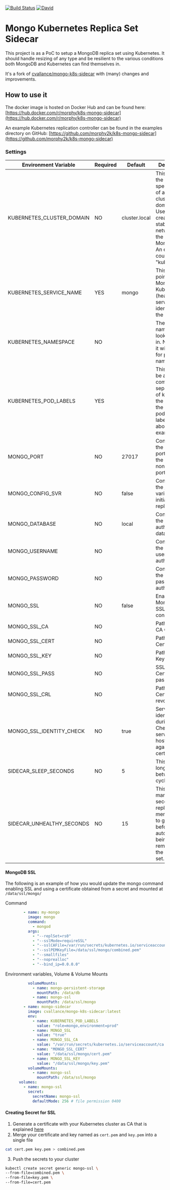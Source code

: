 [![Build Status](https://travis-ci.org/morphy2k/k8s-mongo-sidecar.svg?branch=master)](https://travis-ci.org/morphy2k/k8s-mongo-sidecar) [![David](https://david-dm.org/morphy2k/k8s-mongo-sidecar.svg)](https://david-dm.org)

# Mongo Kubernetes Replica Set Sidecar

This project is as a PoC to setup a MongoDB replica set using Kubernetes. It should handle resizing of any type and be resilient to the various conditions both MongoDB and Kubernetes can find themselves in.

It's a fork of [cvallance/mongo-k8s-sidecar](https://github.com/cvallance/mongo-k8s-sidecar) with (many) changes and improvements.

## How to use it

The docker image is hosted on Docker Hub and can be found here:
[https://hub.docker.com/r/morphy/k8s-mongo-sidecar](https://hub.docker.com/r/morphy/k8s-mongo-sidecar)

An example Kubernetes replication controller can be found in the examples directory on GitHub:
[https://github.com/morphy2k/k8s-mongo-sidecar](https://github.com/morphy2k/k8s-mongo-sidecar)


### Settings

| Environment Variable | Required | Default | Description |
| --- | --- | --- | --- |
| KUBERNETES_CLUSTER_DOMAIN | NO | cluster.local | This allows the specification of a custom cluster domain name. Used for the creation of a stable network ID of the k8s Mongo   pods. An example could be: "kube.local". |
| KUBERNETES_SERVICE_NAME | YES | mongo | This should point to the MongoDB Kubernetes (headless) service that identifies all the pods. |
| KUBERNETES_NAMESPACE | NO |  | The namespace to look up pods in. Not setting it will search for pods in all namespaces. |
| KUBERNETES_POD_LABELS | YES |  | This should be a be a comma separated list of key values the same as the podTemplate labels. See above for example. |
| MONGO_PORT | NO | 27017 | Configures the mongo port, allows the usage of non-standard ports. |
| MONGO_CONFIG_SVR | NO | false | Configures the [configsvr](https://docs.mongodb.com/manual/reference/replica-configuration/#rsconf.configsvr) variable when initializing the replicaset. |
| MONGO_DATABASE | NO | local | Configures the mongo authentication database |
| MONGO_USERNAME | NO | | Configures the mongo username for authentication |
| MONGO_PASSWORD | NO | | Configures the mongo password for authentication |
| MONGO_SSL | NO | false | Enable MongoDB SSL connection |
| MONGO_SSL_CA | NO | | Path to SSL CA Certificate |
| MONGO_SSL_CERT | NO | | Path to SSL Certificate |
| MONGO_SSL_KEY | NO | | Path to SSL Key |
| MONGO_SSL_PASS | NO | | SSL Certificate pass phrase |
| MONGO_SSL_CRL | NO | | Path to SSL Certificate revocation list |
| MONGO_SSL_IDENTITY_CHECK | NO | true | Server identity check during SSL. Checks server's hostname against the certificate |
| SIDECAR_SLEEP_SECONDS | NO | 5 | This is how long to sleep between work cycles. |
| SIDECAR_UNHEALTHY_SECONDS | NO | 15 | This is how many seconds a replica set member has to get healthy before automatically being removed from the replica set. |

#### MongoDB SSL
The following is an example of how you would update the mongo command enabling SSL and using a certificate obtained from a secret and mounted at `/data/ssl/mongo/`

Command
```yaml
        - name: my-mongo
          image: mongo
          command:
            - mongod
          args:
            - "--replSet=rs0"
            - "--sslMode=requireSSL"
            - "--sslCAFile=/var/run/secrets/kubernetes.io/serviceaccount/ca.crt"
            - "--sslPEMKeyFile=/data/ssl/mongo/combined.pem"
            - "--smallfiles"
            - "--noprealloc"
            - "--bind_ip=0.0.0.0"
```

Environment variables, Volume & Volume Mounts
```yaml
          volumeMounts:
            - name: mongo-persistent-storage
              mountPath: /data/db
            - name: mongo-ssl
              mountPath: /data/ssl/mongo
        - name: mongo-sidecar
          image: cvallance/mongo-k8s-sidecar:latest
          env:
            - name: KUBERNETES_POD_LABELS
              value: "role=mongo,environment=prod"
            - name: MONGO_SSL
              value: "true"
            - name: MONGO_SSL_CA
              value: "/var/run/secrets/kubernetes.io/serviceaccount/ca.crt"
            - name: "MONGO_SSL_CERT"
              value: "/data/ssl/mongo/cert.pem"
            - name: MONGO_SSL_KEY
              value: "/data/ssl/mongo/key.pem"
          volumeMounts:
            - name: mongo-ssl
              mountPath: /data/ssl/mongo
      volumes:
        - name: mongo-ssl
          secret:
            secretName: mongo-ssl
            defaultMode: 256 # file permission 0400
```

#### Creating Secret for SSL

1.  Generate a certificate with your Kubernetes cluster as CA that is explained [here](https://kubernetes.io/docs/tasks/tls/managing-tls-in-a-cluster/)
2.  Merge your certificate and key named as `cert.pem` and `key.pem` into a single file
```bash
cat cert.pem key.pem > combined.pem
```
3.  Push the secrets to your cluster
```bash
kubectl create secret generic mongo-ssl \
--from-file=combined.pem \
--from-file=key.pem \
--from-file=cert.pem
```

